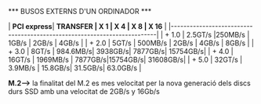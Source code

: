 *** BUSOS EXTERNS D'UN ORDINADOR ***



| **PCI express**| **TRANSFER   | X 1      | X 4     | X 8     | X 16**   |
|-------------------------------------------------------------------------|
| + 1.0          | 2.5GT/s      |250MB/s   | 1GB/s   | 2GB/s   | 4GB/s    |
| + 2.0          | 5GT/s        | 500MB/s  | 2GB/s   | 4GB/s   | 8GB/s    |
| + 3.0          | 8GT/s        | 984.6MB/s| 3938GB/s| 7877GB/s| 15754GB/s|
| + 4.0          | 16GT/s       | 1969MB/s | 7877GB/s|15754GB/s| 31608GB/s|
| + 5.0          | 32GT/s       | 3.9MB/s  | 15.8GB/s| 31.5GB/s| 63.0GB/s |

**M.2-->** la finalitat del M.2 es mes velocitat per la nova generació dels discs durs SSD amb una velocitat de 2GB/s y 16Gb/s

